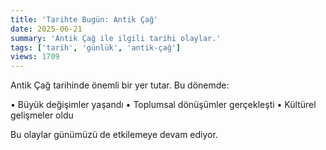 ```yaml
---
title: 'Tarihte Bugün: Antik Çağ'
date: 2025-06-21
summary: 'Antik Çağ ile ilgili tarihi olaylar.'
tags: ['tarih', 'günlük', 'antik-çağ']
views: 1709
---
```


Antik Çağ tarihinde önemli bir yer tutar. Bu dönemde:

• Büyük değişimler yaşandı
• Toplumsal dönüşümler gerçekleşti
• Kültürel gelişmeler oldu

Bu olaylar günümüzü de etkilemeye devam ediyor.